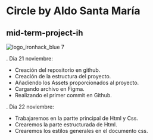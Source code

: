 # Circle by Aldo Santa María
## mid-term-project-ih
![logo_ironhack_blue 7](https://user-images.githubusercontent.com/23629340/40541063-a07a0a8a-601a-11e8-91b5-2f13e4e6b441.png)




. Dia 21 noviembre:
  - Creación del repositorio en github.
  - Creación de la estructura del proyecto.
  - Añadiendo los Assets proporcionados al proyecto.
  - Cargando archivo en Figma.
  - Realizando el primer commit en Github.


. Dia 22 noviembre:
  - Trabajaremos en la partte principal de Html y Css.
  - Crearemos la parte estructurada de Html.
  - Crearemos los estilos generales en el documento css.


